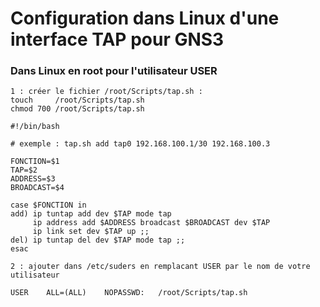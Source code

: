# Configuration dans Linux d'une interface TAP pour GNS3

### Dans Linux en root pour l'utilisateur USER
```
1 : créer le fichier /root/Scripts/tap.sh :
touch     /root/Scripts/tap.sh
chmod 700 /root/Scripts/tap.sh

#!/bin/bash

# exemple : tap.sh add tap0 192.168.100.1/30 192.168.100.3

FONCTION=$1
TAP=$2
ADDRESS=$3
BROADCAST=$4

case $FONCTION in
add) ip tuntap add dev $TAP mode tap
     ip address add $ADDRESS broadcast $BROADCAST dev $TAP
     ip link set dev $TAP up ;;
del) ip tuntap del dev $TAP mode tap ;;
esac
```
```
2 : ajouter dans /etc/suders en remplacant USER par le nom de votre utilisateur

USER    ALL=(ALL)    NOPASSWD:   /root/Scripts/tap.sh
```
